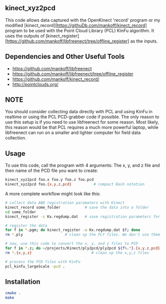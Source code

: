 

## kinect_xyz2pcd

This code allows data captured with the OpenKinect 'record' program or
my modified [kinect_record][https://githuDb.com/mankoff/kinect_record]
program to be used with the Point Cloud Library (PCL) KinFu
algorithm. It uses the outputs of
[kinect_register][https://github.com/mankoff/libfreenect/tree/offline_register]
as the inputs.  

## Dependencies and Other Useful Tools

* https://github.com/mankoff/libfreenect
* https://github.com/mankoff/libfreenect/tree/offline_register
* https://github.com/mankoff/kinect_record/
* http://pointclouds.org/

## NOTE

You should consider collecting data directly with PCL and using KinFu
in realtime or using the PCL PCD-grabber code if possible. The only
reason to use this setup is if you need to use libfreenect for some
reason. Most likely, this reason would be that PCL requires a much
more powerful laptop, while libfreenect can run on a smaller and
lighter computer for field data collection.

## Usage

To use this code, call the program with 4 arguments: The x, y, and z file and then
name of the PCD file you want to create:
```bash
kinect_xyz2pcd foo.x foo.y foo.z foo.pcd
kinect_xyz2pcd foo.{x,y,z,pcd}			# compact Bash notation
```

A more complete workflow might look like this:
```bash
# collect data AND registration paramaters with Kinect
kinect_record some_folder           # save the data into a folder
cd some_folder
kinect_register -s Kx.regdump.dat   # save registration parameters for Kinect #x

# register the data 
for f in *.pgm; do kinect_register -a Kx.regdump.dat $f; done
rm *.ply                   # clean up the PLY files. We don't use them

# now, use this code to convert the x, y, and z files to PCD
for f in *.z; do ~/projects/Kinect/ply2pcd/ply2pcd ${f%.*}.{x,y,z,pcd}; done
rm *.{x,y,z}                           # clean up the x,y,z files

# process the PCD files with KinFu
pcl_kinfu_largeScale -pcd .
```

## Installation

```bash
cmake .
make
```
